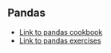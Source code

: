 ## Pandas

* [Link to pandas cookbook](https://mybinder.org/v2/gh/jvns/pandas-cookbook/master)
* [Link to pandas exercises](https://mybinder.org/v2/gh/LeonieMei/my-python-course/HEAD)